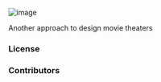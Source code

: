 ![image](https://myoctocat.com/assets/images/base-octocat.svg)

Another approach to design movie theaters



### License

### Contributors
